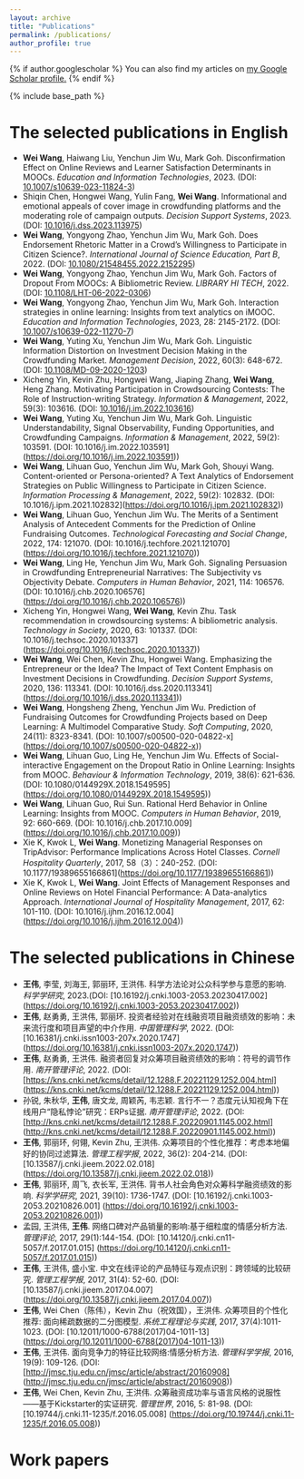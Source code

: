 ```yaml
---
layout: archive
title: "Publications"
permalink: /publications/
author_profile: true
---
```


{% if author.googlescholar %}
  You can also find my articles on <u><a href="{{author.googlescholar}}">my Google Scholar profile</a>.</u>
{% endif %}

{% include base_path %}

The selected publications in English
======
* **Wei Wang**, Haiwang Liu, Yenchun Jim Wu, Mark Goh. Disconfirmation Effect on Online Reviews and Learner Satisfaction Determinants in MOOCs. <i>Education and Information Technologies</i>, 2023. (DOI: [10.1007/s10639-023-11824-3](https://doi.org/10.1007/s10639-023-11824-3))
* Shiqin Chen, Hongwei Wang, Yulin Fang, **Wei Wang**. Informational and emotional appeals of cover image in crowdfunding platforms and the moderating role of campaign outputs. <i>Decision Support Systems</i>, 2023. (DOI: [10.1016/j.dss.2023.113975](https://doi.org/10.1016/j.dss.2023.113975))
* **Wei Wang**, Yongyong Zhao, Yenchun Jim Wu, Mark Goh. Does Endorsement Rhetoric Matter in a Crowd’s Willingness to Participate in Citizen Science?. <i>International Journal of Science Education, Part B</i>, 2022. (DOI: [10.1080/21548455.2022.2152295](https://doi.org/10.1080/21548455.2022.2152295))
* **Wei Wang**, Yongyong Zhao, Yenchun Jim Wu, Mark Goh. Factors of Dropout From MOOCs: A Bibliometric Review. <i>LIBRARY HI TECH</i>, 2022. (DOI: [10.1108/LHT-06-2022-0306](https://doi.org/10.1108/LHT-06-2022-0306))
* **Wei Wang**, Yongyong Zhao, Yenchun Jim Wu, Mark Goh. Interaction strategies in online learning: Insights from text analytics on iMOOC. <i>Education and Information Technologies</i>, 2023, 28: 2145-2172. (DOI: [10.1007/s10639-022-11270-7](https://doi.org/10.1007/s10639-022-11270-7))
* **Wei Wang**, Yuting Xu, Yenchun Jim Wu, Mark Goh. Linguistic Information Distortion on Investment Decision Making in the Crowdfunding Market. <i>Management Decision</i>, 2022, 60(3): 648-672. (DOI: [10.1108/MD-09-2020-1203](https://doi.org/10.1108/MD-09-2020-1203))
* Xicheng Yin, Kevin Zhu, Hongwei Wang, Jiaping Zhang, **Wei Wang**, Heng Zhang. Motivating Participation in Crowdsourcing Contests: The Role of Instruction-writing Strategy. <i>Information & Management</i>, 2022, 59(3): 103616. (DOI: [10.1016/j.im.2022.103616](https://doi.org/10.1016/j.im.2022.103616))
* **Wei Wang**, Yuting Xu, Yenchun Jim Wu, Mark Goh. Linguistic Understandability, Signal Observability, Funding Opportunities, and Crowdfunding Campaigns. <i>Information & Management</i>, 2022, 59(2): 103591. (DOI: 10.1016/j.im.2022.103591](https://doi.org/10.1016/j.im.2022.103591))
* **Wei Wang**, Lihuan Guo, Yenchun Jim Wu, Mark Goh, Shouyi Wang. Content-oriented or Persona-oriented? A Text Analytics of Endorsement Strategies on Public Willingness to Participate in Citizen Science. <i>Information Processing & Management</i>, 2022, 59(2): 102832. (DOI: 10.1016/j.ipm.2021.102832](https://doi.org/10.1016/j.ipm.2021.102832))
* **Wei Wang**, Lihuan Guo, Yenchun Jim Wu. The Merits of a Sentiment Analysis of Antecedent Comments for the Prediction of Online Fundraising Outcomes. <i>Technological Forecasting and Social Change</i>, 2022, 174: 121070. (DOI: 10.1016/j.techfore.2021.121070](https://doi.org/10.1016/j.techfore.2021.121070))
* **Wei Wang**, Ling He, Yenchun Jim Wu, Mark Goh. Signaling Persuasion in Crowdfunding Entrepreneurial Narratives: The Subjectivity vs Objectivity Debate. <i>Computers in Human Behavior</i>, 2021, 114: 106576. (DOI: 10.1016/j.chb.2020.106576](https://doi.org/10.1016/j.chb.2020.106576))
* Xicheng Yin, Hongwei Wang, **Wei Wang**, Kevin Zhu. Task recommendation in crowdsourcing systems: A bibliometric analysis. <i>Technology in Society</i>, 2020, 63: 101337. (DOI: 10.1016/j.techsoc.2020.101337](https://doi.org/10.1016/j.techsoc.2020.101337))
* **Wei Wang**, Wei Chen, Kevin Zhu, Hongwei Wang. Emphasizing the Entrepreneur or the Idea? The Impact of Text Content Emphasis on Investment Decisions in Crowdfunding. <i>Decision Support Systems</i>, 2020, 136: 113341. (DOI: 10.1016/j.dss.2020.113341](https://doi.org/10.1016/j.dss.2020.113341))
* **Wei Wang**, Hongsheng Zheng, Yenchun Jim Wu. Prediction of Fundraising Outcomes for Crowdfunding Projects based on Deep Learning: A Multimodel Comparative Study. <i>Soft Computing</i>, 2020, 24(11): 8323-8341. (DOI: 10.1007/s00500-020-04822-x](https://doi.org/10.1007/s00500-020-04822-x))
* **Wei Wang**, Lihuan Guo, Ling He, Yenchun Jim Wu. Effects of Social-interactive Engagement on the Dropout Ratio in Online Learning: Insights from MOOC. <i>Behaviour & Information Technology</i>, 2019, 38(6): 621-636. (DOI: 10.1080/0144929X.2018.1549595](https://doi.org/10.1080/0144929X.2018.1549595))
* **Wei Wang**, Lihuan Guo, Rui Sun. Rational Herd Behavior in Online Learning: Insights from MOOC. <i>Computers in Human Behavior</i>, 2019, 92: 660-669. (DOI: 10.1016/j.chb.2017.10.009](https://doi.org/10.1016/j.chb.2017.10.009))
* Xie K, Kwok L, **Wei Wang**. Monetizing Managerial Responses on TripAdvisor: Performance Implications Across Hotel Classes. <i>Cornell Hospitality Quarterly</i>, 2017, 58（3）：240-252. (DOI: 10.1177/19389655166861](https://doi.org/10.1177/19389655166861))
* Xie K, Kwok L, **Wei Wang**. Joint Effects of Management Responses and Online Reviews on Hotel Financial Performance: A Data-analytics Approach. <i>International Journal of Hospitality Management</i>, 2017, 62: 101-110. (DOI: 10.1016/j.ijhm.2016.12.004](https://doi.org/10.1016/j.ijhm.2016.12.004))



The selected publications in Chinese
======
* **王伟**, 李莹, 刘海王, 郭丽环, 王洪伟. 科学方法论对公众科学参与意愿的影响. <i>科学学研究</i>, 2023.(DOI: [10.16192/j.cnki.1003-2053.20230417.002] (https://doi.org/10.16192/j.cnki.1003-2053.20230417.002))
* **王伟**, 赵勇勇, 王洪伟, 郭丽环. 投资者经验对在线融资项目融资绩效的影响：未来流行度和项目声望的中介作用. <i>中国管理科学</i>, 2022. (DOI: [10.16381/j.cnki.issn1003-207x.2020.1747] (https://doi.org/10.16381/j.cnki.issn1003-207x.2020.1747))
* **王伟**, 赵勇勇, 王洪伟. 融资者回复对众筹项目融资绩效的影响：符号的调节作用. <i>南开管理评论</i>, 2022. (DOI: [https://kns.cnki.net/kcms/detail/12.1288.F.20221129.1252.004.html] (https://kns.cnki.net/kcms/detail/12.1288.F.20221129.1252.004.html))
* 孙锐, 朱秋华, **王伟**, 唐文龙, 周颖芮, 韦志颖. 言行不一？态度元认知视角下在线用户“隐私悖论”研究：ERPs证据. <i>南开管理评论</i>, 2022. (DOI: [http://kns.cnki.net/kcms/detail/12.1288.F.20220901.1145.002.html] (http://kns.cnki.net/kcms/detail/12.1288.F.20220901.1145.002.html))
* **王伟**, 郭丽环, 何翎, Kevin Zhu, 王洪伟. 众筹项目的个性化推荐：考虑本地偏好的协同过滤算法. <i>管理工程学报</i>, 2022, 36(2): 204-214. (DOI: [10.13587/j.cnki.jieem.2022.02.018] (https://doi.org/10.13587/j.cnki.jieem.2022.02.018))
* **王伟**, 郭丽环, 周飞, 衣长军, 王洪伟. 背书人社会角色对众筹科学融资绩效的影响. <i>科学学研究</i>, 2021, 39(10): 1736-1747. (DOI: [10.16192/j.cnki.1003-2053.20210826.001] (https://doi.org/10.16192/j.cnki.1003-2053.20210826.001))
* 孟园, 王洪伟, **王伟**. 网络口碑对产品销量的影响:基于细粒度的情感分析方法. <i>管理评论</i>, 2017, 29(1):144-154. (DOI: [10.14120/j.cnki.cn11-5057/f.2017.01.015] (https://doi.org/10.14120/j.cnki.cn11-5057/f.2017.01.015))
* **王伟**, 王洪伟, 盛小宝. 中文在线评论的产品特征与观点识别：跨领域的比较研究. <i>管理工程学报</i>, 2017, 31(4): 52-60. (DOI: [10.13587/j.cnki.jieem.2017.04.007] (https://doi.org/10.13587/j.cnki.jieem.2017.04.007))
* **王伟**, Wei Chen（陈伟），Kevin Zhu（祝效国），王洪伟. 众筹项目的个性化推荐: 面向稀疏数据的二分图模型. <i>系统工程理论与实践</i>, 2017, 37(4):1011-1023. (DOI: [10.12011/1000-6788(2017)04-1011-13] (https://doi.org/10.12011/1000-6788(2017)04-1011-13))
* **王伟**, 王洪伟. 面向竞争力的特征比较网络:情感分析方法. <i>管理科学学报</i>, 2016, 19(9): 109-126. (DOI: [http://jmsc.tju.edu.cn/jmsc/article/abstract/20160908] (http://jmsc.tju.edu.cn/jmsc/article/abstract/20160908))
* **王伟**, Wei Chen, Kevin Zhu, 王洪伟. 众筹融资成功率与语言风格的说服性——基于Kickstarter的实证研究. <i>管理世界</i>, 2016, 5: 81-98. (DOI: [10.19744/j.cnki.11-1235/f.2016.05.008] (https://doi.org/10.19744/j.cnki.11-1235/f.2016.05.008))


Work papers
======

